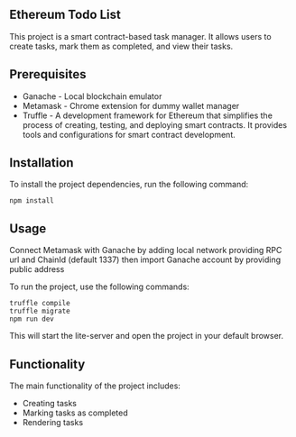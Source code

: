 
## Ethereum Todo List

This project is a smart contract-based task manager. It allows users to create tasks, mark them as completed, and view their tasks.

## Prerequisites
  - Ganache - Local blockchain emulator
  - Metamask - Chrome extension for dummy wallet manager
  - Truffle - A development framework for Ethereum that simplifies the process of creating, testing, and deploying smart contracts. It provides tools and configurations for smart contract development.


## Installation

To install the project dependencies, run the following command:

```
npm install
```

## Usage

Connect Metamask with Ganache by adding local network providing RPC url and ChainId (default 1337) then import Ganache account by providing public address

To run the project, use the following commands:

```
truffle compile
truffle migrate
npm run dev
```

This will start the lite-server and open the project in your default browser.

## Functionality

The main functionality of the project includes:

- Creating tasks
- Marking tasks as completed
- Rendering tasks

